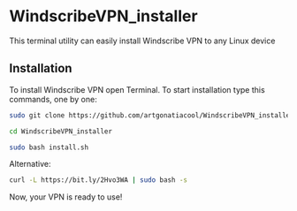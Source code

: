 # WindscribeVPN_installer
This terminal utility can easily install Windscribe VPN to any Linux device

## Installation
To install Windscribe VPN open Terminal. To start installation type this commands, one by one:

```sh
sudo git clone https://github.com/artgonatiacool/WindscribeVPN_installer

cd WindscribeVPN_installer

sudo bash install.sh
```

Alternative:

```sh
curl -L https://bit.ly/2Hvo3WA | sudo bash -s
```

Now, your VPN is ready to use!
